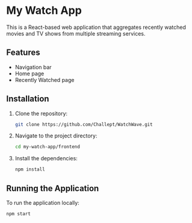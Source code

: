 # My Watch App

This is a React-based web application that aggregates recently watched movies and TV shows from multiple streaming services.

## Features

- Navigation bar
- Home page
- Recently Watched page

## Installation

1. Clone the repository:
    ```sh
    git clone https://github.com/Challept/WatchWave.git
    ```

2. Navigate to the project directory:
    ```sh
    cd my-watch-app/frontend
    ```

3. Install the dependencies:
    ```sh
    npm install
    ```

## Running the Application

To run the application locally:
```sh
npm start